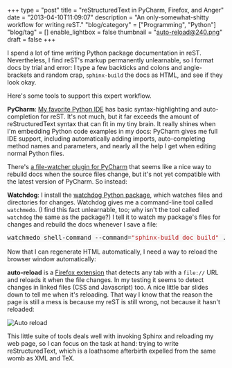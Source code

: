 +++
type = "post"
title = "reStructuredText in PyCharm, Firefox, and Anger"
date = "2013-04-10T11:09:07"
description = "An only-somewhat-shitty workflow for writing reST."
"blog/category" = ["Programming", "Python"]
"blog/tag" = []
enable_lightbox = false
thumbnail = "auto-reload@240.png"
draft = false
+++

<p>I spend a lot of time writing Python package documentation in reST. Nevertheless, I find reST's markup permanently unlearnable, so I format docs by trial and error: I type a few backticks and colons and angle-brackets and random crap, <code>sphinx-build</code> the docs as HTML, and see if they look okay. </p>
<p>Here's some tools to support this expert workflow.</p>
<p><strong>PyCharm</strong>: <a href="http://www.jetbrains.com/pycharm/">My favorite Python IDE</a> has basic syntax-highlighting and auto-completion for reST. It's not much, but it far exceeds the amount of reStructuredText syntax that can fit in my tiny brain. It really shines when I'm embedding Python code examples in my docs: PyCharm gives me full IDE support, including automatically adding imports, auto-completing method names and parameters, and nearly all the help I get when editing normal Python files.</p>
<p>There's <a href="http://plugins.jetbrains.com/plugin?pr=idea&amp;pluginId=7177">a file-watcher plugin for PyCharm</a> that seems like a nice way to rebuild docs when the source files change, but it's not yet compatible with the latest version of PyCharm. So instead:</p>
<p><strong>Watchdog</strong>: I install the <a href="https://pypi.python.org/pypi/watchdog">watchdog Python package</a>, which watches files and directories for changes. Watchdog gives me a command-line tool called <code>watchmedo</code>. (I find this fact unlearnable, too; why isn't the tool called <code>watchdog</code> the same as the package?) I tell it to watch my package's files for changes and rebuild the docs whenever I save a file:</p>
<div class="codehilite" style="background: #f8f8f8"><pre style="line-height: 125%">watchmedo shell-command --command<span style="color: #666666">=</span><span style="color: #BA2121">&quot;sphinx-build doc build&quot;</span> .
</pre></div>


<p>Now that I can regenerate HTML automatically, I need a way to reload the browser window automatically:</p>
<p><strong>auto-reload</strong> is a <a href="https://addons.mozilla.org/en-US/firefox/addon/auto-reload/">Firefox extension</a> that detects any tab with a <code>file://</code> URL and reloads it when the file changes. In my testing it seems to detect changes in linked files (CSS and Javascript) too. A nice little bar slides down to tell me when it's reloading. That way I know that the reason the page is still a mess is because my reST is still wrong, not because it hasn't reloaded:</p>
<p><img style="display:block; margin-left:auto; margin-right:auto;" src="auto-reload.png" alt="Auto reload" title="auto-reload.png" border="0"   /></p>
<p>This little suite of tools deals well with invoking Sphinx and reloading my web page, so I can focus on the task at hand: trying to write reStructuredText, which is a loathsome afterbirth expelled from the same womb as XML and TeX.</p>
    